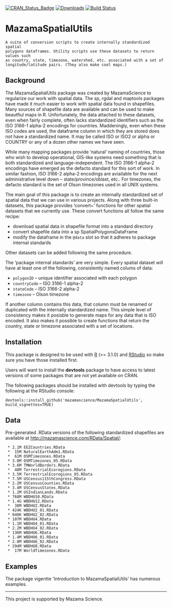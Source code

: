 [![CRAN\_Status\_Badge](http://www.r-pkg.org/badges/version/MazamaSpatialUtils)](https://cran.r-project.org/package=MazamaSpatialUtils)
[![Downloads](http://cranlogs.r-pkg.org/badges/MazamaSpatialUtils)](https://cran.r-project.org/package=MazamaSpatialUtils)
[![Build Status](https://travis-ci.org/mazamascience/MazamaSpatialUtils.svg?branch=master)](https://travis-ci.org/mazamascience/MazamaSpatialUtils)

# MazamaSpatialUtils

```
A suite of conversion scripts to create internally standardized spatial
polygons dataframes. Utility scripts use these datasets to return values such
as country, state, timezone, watershed, etc. associated with a set of 
longitude/latitude pairs. (They also make cool maps.)
```

## Background

The MazamaSpatialUtils package was created by MazamaScience to regularize our
work with spatial data. The sp, rgdal and maptools packages have made it much
easier to work with spatial data found in shapefiles. Many sources of shapefile
data are available and can be used to make beautfiul maps in R. Unfortunately,
the data attached to these datasets, even when fairly complete, often lacks
standardized identifiers such as the ISO 3166-1 alpha-2 encodings for countries.
Maddeningly, even when these ISO codes are used, the dataframe column in which
they are stored does not have a standardized name. It may be called ISO or ISO2
or alpha or COUNTRY or any of a dozen other names we have seen.

While many mapping packages provide ‘natural’ naming of countries, those who
wish to develop operational, GIS-like systems need something that is both
standardized and language-independent. The ISO 3166-1 alpha-2 encodings have
emerged as the defacto standard for this sort of work. In similar fashion, ISO
3166-2 alpha-2 encodings are aviailable for the next administrative level down –
state/province/oblast, etc.. For timezones, the defacto standard is the set of
Olson timezones used in all UNIX systems.

The main goal of this package is to create an internally standardized set of
spatial data that we can use in various projects. Along with three built-in
datasets, this package provides ‘convert~’ functions for other spatial datasets
that we currently use. These convert functions all follow the same recipe:

 * download spatial data in shapefile format into a standard directory
 * convert shapefile data into a sp SpatialPolygonsDataFrame
 * modify the dataframe in the `@data` slot so that it adheres to package internal standards

Other datasets can be added following the same procedure.

The ‘package internal standards’ are very simple. Every spatial dataset will
have at least one of the following, consistently named colums of data:

 * `polygonID` – unique identifier associated with each polygon
 * `countryCode` – ISO 3166-1 alpha-2
 * `stateCode` – ISO 3166-2 alpha-2
 * `timezone` – Olson timezone

If another column contains this data, that column must be renamed or
duplicated with the internally standardized name. This simple level of
consistency makes it posisble to generate maps for any data that is ISO encoded.
It also makes it possible to create functions that return the country, state or
timezone associated with a set of locations.

## Installation

This package is designed to be used with [R](https://cran.r-project.org) (>= 3.1.0)
and [RStudio](http://rstudio.com) so make sure you have those installed first.

Users will want to install the **devtools** package to have access to latest versions 
of some packages that are not yet available on CRAN.

The following packages should be installed with devtools by typing the following at the RStudio console:

``` devtools::install_github('mazamascience/MazamaSpatialUtils', build_vignettes=TRUE) ```

## Data

Pre-generated .RData versions of the following standardized shapefiles are available
at http://mazamascience.com/RData/Spatial/:

```
 * 2.1M	EEZCountries.RData
 *  15M	NaturalEarthAdm1.RData
 *  61M	OSMTimezones.RData
 * 3.0M	OSMTimezones_05.RData
 * 3.6M	TMWorldBorders.RData
 *  48M	TerrestrialEcoregions.RData
 * 3.5M	TerrestrialEcoregions_05.RData
 * 7.5M	USCensus115thCongress.RData
 * 2.2M	USCensusCounties.RData
 * 3.4M	USCensusStates.RData
 * 1.2M	USIndianLands.RData
 * 768M	WBDHU10.RData
 * 1.4G	WBDHU12.RData
 *  38M	WBDHU2.RData
 * 424K	WBDHU2_01.RData
 * 840K	WBDHU2_02.RData
 * 107M	WBDHU4.RData
 * 1.1M	WBDHU4_01.RData
 * 2.2M	WBDHU4_02.RData
 * 136M	WBDHU6.RData
 * 1.4M	WBDHU6_01.RData
 * 2.8M	WBDHU6_02.RData
 * 294M	WBDHU8.RData
 *  17M	WorldTimezones.RData
```

## Examples

The package vigentte 'Introduction to MazamaSpatialUtils' has numerous examples.


----

This project is supported by Mazama Science.


